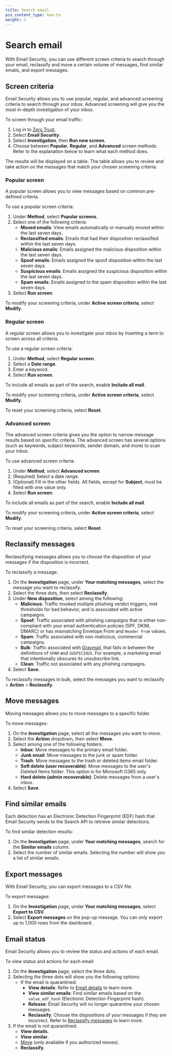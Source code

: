 ```yaml
---
title: Search email
pcx_content_type: how-to
weight: 2
---
```


# Search email

With Email Security, you can use different screen criteria to search through your email, reclassify and move a certain volume of messages, find similar emails, and export messages.

## Screen criteria

Email Security allows you to use popular, regular, and advanced screening criteria to search through your inbox. Advanced screening will give you the most in-depth investigation of your inbox.

To screen through your email traffic:

1. Log in to [Zero Trust](https://one.dash.cloudflare.com/).
2. Select **Email Security**.
3. Select **Investigation**, then **Run new screen**.
4. Choose between **Popular**, **Regular**, and **Advanced** screen methods. Refer to the explanation below to learn what each method does.

The results will be displayed on a table. The table allows you to review and take action on the messages that match your chosen screening criteria.

### Popular screen

A popular screen allows you to view messages based on common pre-defined criteria.

To use a popular screen criteria:

1. Under **Method**, select **Popular screens**.
2. Select one of the following criteria:
   * **Moved emails**: View emails automatically or manually moved within the last seven days.
   * **Reclassified emails**: Emails that had their disposition reclassified within the last seven days.
   * **Malicious emails**: Emails assigned the malicious disposition within the last seven days.
   * **Spoof emails**: Emails assigned the spoof disposition within the last seven days.
   * **Suspicious emails**: Emails assigned the suspicious disposition within the last seven days.
   * **Spam emails**: Emails assigned to the spam disposition within the last seven days.
3. Select **Run screen**.

To modify your screening criteria, under **Active screen criteria**, select **Modify**.

### Regular screen

A regular screen allows you to investigate your inbox by inserting a term to screen across all criteria.

To use a regular screen criteria:

1. Under **Method**, select **Regular screen**.
2. Select a **Date range**.
3. Enter a keyword.
4. Select **Run screen**.

To include all emails as part of the search, enable **Include all mail**.

To modify your screening criteria, under **Active screen criteria**, select **Modify**.

To reset your screening criteria, select **Reset**.

### Advanced screen

The advanced screen criteria gives you the option to narrow message results based on specific criteria. The advanced screen has several options (such as keywords, subject keywords, sender domain, and more) to scan your inbox.

To use advanced screen criteria:

1. Under **Method**, select **Advanced screen**.
2. (Required) Select a date range.
3. (Optional) Fill in the other fields. All fields, except for **Subject**, must be filled with one value only.
4. Select **Run screen**.

To include all emails as part of the search, enable **Include all mail**.

To modify your screening criteria, under **Active screen criteria**, select **Modify**.

To reset your screening criteria, select **Reset**.

## Reclassify messages

Reclassifying messages allows you to choose the disposition of your messages if the disposition is incorrect.

To reclassify a message:

1. On the **Investigation** page, under **Your matching messages**, select the message you want to reclassify.
2. Select the three dots, then select **Reclassify**. 
3. Under **New disposition**, select among the following:
   * **Malicious**: Traffic invoked multiple phishing verdict triggers, met thresholds for bad behavior, and is associated with active campaigns.
   * **Spoof**: Traffic associated with phishing campaigns that is either non-compliant with your email authentication policies (SPF, DKIM, DMARC) or has mismatching Envelope From and `Header From` values.
   * **Spam**: Traffic associated with non-malicious, commercial campaigns.
   * **Bulk**: Traffic associated with [Graymail](https://en.wikipedia.org/wiki/Graymail_%28email%29), that falls in between the definitions of `SPAM` and `SUSPICIOUS`. For example, a marketing email that intentionally obscures its unsubscribe link.
   * **Clean**: Traffic not associated with any phishing campaigns.
4. Select **Save**.

To reclassify messages in bulk, select the messages you want to reclassify > **Action** > **Reclassify**.

## Move messages

Moving messages allows you to move messages to a specific folder.

To move messages:

1. On the **Investigation** page, select all the messages you want to move.
2. Select the **Action** dropdown, then select **Move**.
3. Select among one of the following folders:
   * **Inbox**: Move messages to the primary email folder.
   * **Junk email**: Move messages to the junk or spam folder.
   * **Trash**: Move messages to the trash or deleted items email folder.
   * **Soft delete (user recoverable)**: Move messages to the user's Deleted Items folder. This option is for Microsoft O365 only.
   * **Hard delete (admin recoverable)**: Delete messages from a user's inbox.
4. Select **Save**.

## Find similar emails

Each detection has an Electronic Detection Fingerprint (EDF) hash that Email Security sends to the Search API to retrieve similar detections.

To find similar detection results:

1. On the **Investigation** page, under **Your matching messages**, search for the **Similar emails** column.
2. Select the number of similar emails. Selecting the number will show you a list of similar emails.

## Export messages

With Email Security, you can export messages to a CSV file.

To export messages:

1. On the **Investigation** page, under **Your matching messages**, select **Export to CSV**.
2. Select **Export messages** on the pop-up message. You can only export up to 1,000 rows from the dashboard.

## Email status

Email Security allows you to review the status and actions of each email.

To view status and actions for each email:

1. On the **Investigation** page, select the three dots.
2. Selecting the three dots will show you the following options:
   - If the email is quarantined: 
      - **View details**: Refer to [Email details](/cloudflare-one/roles-permissions/#email-details) to learn more.
      - **View similar emails**: Find similar emails based on the `value_edf_hash` (Electronic Detection Fingerprint hash).
      - **Release**: Email Security will no longer quarantine your chosen messages.
      - **Reclassify**: Choose the dispositions of your messages if they are incorrect. Refer to [Reclassify messages](/cloudflare-one/insights/email-monitoring/search-email/#reclassify-messages) to learn more.
3. If the email is not quarantined:
   - **View details**.
   - **View similar**.
   - [Move](/cloudflare-one/email-security/auto-moves/) (only available if you authorized moves).
   - **Reclassify**.